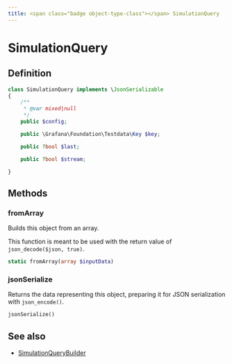 ```yaml
---
title: <span class="badge object-type-class"></span> SimulationQuery
---
```

# <span class="badge object-type-class"></span> SimulationQuery

## Definition

```php
class SimulationQuery implements \JsonSerializable
{
    /**
     * @var mixed|null
     */
    public $config;

    public \Grafana\Foundation\Testdata\Key $key;

    public ?bool $last;

    public ?bool $stream;

}
```
## Methods

### <span class="badge object-method"></span> fromArray

Builds this object from an array.

This function is meant to be used with the return value of `json_decode($json, true)`.

```php
static fromArray(array $inputData)
```

### <span class="badge object-method"></span> jsonSerialize

Returns the data representing this object, preparing it for JSON serialization with `json_encode()`.

```php
jsonSerialize()
```

## See also

 * <span class="badge builder"></span> [SimulationQueryBuilder](./builder-SimulationQueryBuilder.md)
